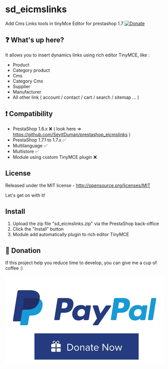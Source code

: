 # sd_eicmslinks
Add Cms Links tools in tinyMce Editor for prestashop 1.7 [![Donate](https://img.shields.io/badge/Donate-PayPal-green.svg)](https://www.paypal.com/cgi-bin/webscr?cmd=_s-xclick&hosted_button_id=7DYHRZRNJBXQ2)

## :question: What's up here?

It allows you to insert dynamics links using rich editor TinyMCE, like :
 - Product
 - Category product
 - Cms
 - Category Cms
 - Supplier
 - Manufacturer
 - All other link ( account / contact / cart / search / sitemap ... )


## :exclamation: Compatibility
 - PrestaShop 1.6.x :x: ( look here => https://github.com/SeyitDuman/prestashop_eicmslinks )
 - PrestaShop 1.7.1 to 1.7.x :white_check_mark:
 - Multilanguage :white_check_mark:
 - Multistore :white_check_mark:
 - Module using custom TinyMCE plugin :x: 
 
 
## License
Released under the MIT license - http://opensource.org/licenses/MIT

Let's get on with it!

## Install

1. Upload the zip file "sd_eicmslinks.zip" via the PrestaShop back-office
2. Click the "Install" button
3. Module add automatically plugin to rich editor TinyMCE

## :eyes: Donation
If this project help you reduce time to develop, you can give me a cup of coffee :) 


[![paypal](https://raw.githubusercontent.com/SeyitDuman/sd_eicmslinks/master/views/img/paypal_donate.jpg)](https://www.paypal.com/donate/?cmd=_s-xclick&hosted_button_id=7DYHRZRNJBXQ2)
